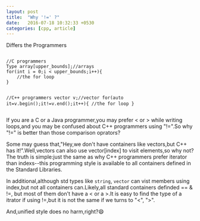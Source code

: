 ```yaml
---
layout: post
title:  "Why '!=' ?"
date:   2016-07-18 10:32:33 +0530
categories: [cpp, article]
---
```

 <div class="manual manual-title">
 Differs the Programmers
 </div>
 <p>
  <div class="manual-content">
  <div class="highlight">
<pre>
<code>
//C programmers
Type array[upper_bounds];//arrays
for(int i = 0;i < upper_bounds;i++){
    //the for loop
}

//C++ programmers
vector<type> v;//vector
for(auto it=v.begin();it!=v.end();it++){
    //the for loop
}
</code>
</pre>
</div></div>
If you are a C or a Java programmer,you may prefer < or > while writing loops,and you may be confused about C++ programmers using "!=".So why "!=" is better than those comparison oprators?

Some may guess that,"Hey,we don't have containers like vectors,but C++ has it!".Well,vectors can also use vector[index] to visit elements,so why not? The truth is simple:just the same as why C++ programmers prefer iterator than indexs--this programming style is available to all containers defined in the Standard Libraries.

In additional,although std types like <code>string</code>, <code>vector</code> can vist members using index,but not all containers can.Likely,all standard containers definded == & !=, but most of them don't have a < or a >.It is easy to find the type of a itrator if using !=,but it is not the same if we turns to "<", ">".

And,unified style does no harm,right?:smile: